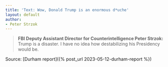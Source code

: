 ```yaml
---
title: 'Text: Wow, Donald Trump is an enormous d*uche'
layout: default
author:
- Peter Strzok
---
```


> **FBI Deputy Assistant Director for Counterintelligence Peter Strzok:** Trump is a disaster. I have no idea how destabilizing his Presidency would be.

Source: [Durham report]({% post_url 2023-05-12-durham-report %})
